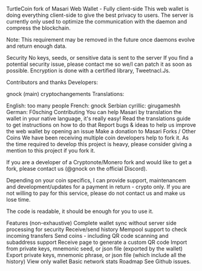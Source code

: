 TurtleCoin fork of Masari Web Wallet - Fully client-side
This web wallet is doing everything client-side to give the best privacy to users. The server is currently only used to optimize the communication with the daemon and compress the blockchain.

Note: This requirement may be removed in the future once daemons evolve and return enough data.

Security
No keys, seeds, or sensitive data is sent to the server
If you find a potential security issue, please contact me so we/I can patch it as soon as possible.
Encryption is done with a certified library, Tweetnacl.Js.

Contributors and thanks
Developers:

gnock (main)
cryptochangements
Translations:

English: too many people
French: gnock
Serbian cyrillic: girugameshh
German: F0sching
Contributing
You can help Masari by translation the wallet in your native language, it's really easy!
Read the translations guide to get instructions on how to do that
Report bugs & ideas to help us improve the web wallet by opening an issue
Make a donation to Masari
Forks / Other Coins
We have been receiving multiple coin developers help to fork it. As the time required to develop this project is heavy, please consider giving a mention to this project if you fork it.

If you are a developer of a Cryptonote/Monero fork and would like to get a fork, please contact us (@gnock on the official Discord).

Depending on your coin specifics, I can provide support, maintenancem and development/updates for a payment in return - crypto only. If you are not willing to pay for this service, please do not contact us and make us lose time.

The code is readable, it should be enough for you to use it.

Features (non-exhaustive)
Complete wallet sync without server side processing for security
Receive/send history
Mempool support to check incoming transfers
Send coins - including QR code scanning and subaddress support
Receive page to generate a custom QR code
Import from private keys, mnemonic seed, or json file (exported by the wallet)
Export private keys, mnemonic phrase, or json file (which include all the history)
View only wallet
Basic network stats
Roadmap
See Github issues.
